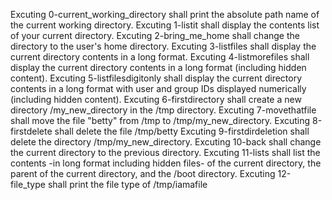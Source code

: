 Excuting 0-current_working_directory shall print the absolute path name of the current working directory.
Excuting 1-listit shall display the contents list of your current directory.
Excuting 2-bring_me_home shall change the directory to the user's home directory.
Excuting 3-listfiles shall display the current directory contents in a long format.
Excuting 4-listmorefiles shall display the current directory contents in a long format (including hidden content).
Excuting 5-listfilesdigitonly shall display the current directory contents in a long format with user and group IDs displayed numerically (including hidden content).
Excuting 6-firstdirectory shall create a new directory /my_new_directory in the /tmp directory.
Excuting 7-movethatfile shall move the file "betty" from /tmp to /tmp/my_new_directory.
Excuting 8-firstdelete shall delete the file /tmp/betty
Excuting 9-firstdirdeletion shall delete the directory /tmp/my_new_directory.
Excuting 10-back shall change the current directory to the previous directory.
Excuting 11-lists shall list the contents -in long format including hidden files- of the current directory, the parent of the current directory, and the /boot directory.
Excuting 12-file_type shall print the file type of /tmp/iamafile
